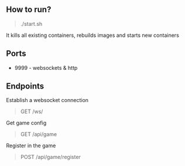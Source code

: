 ## How to run?

> ./start.sh
>
It kills all existing containers, rebuilds images and starts new containers

## Ports
* 9999 - websockets & http

## Endpoints

Establish a websocket connection
> GET /ws/

Get game config
> GET /api/game

Register in the game
> POST /api/game/register
